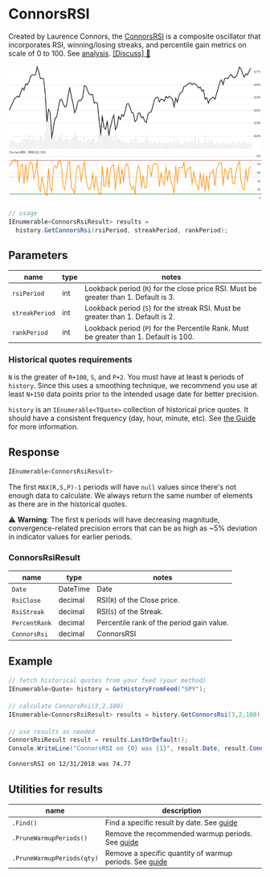# ConnorsRSI

Created by Laurence Connors, the [ConnorsRSI](https://alvarezquanttrading.com/wp-content/uploads/2016/05/ConnorsRSIGuidebook.pdf) is a composite oscillator that incorporates RSI, winning/losing streaks, and percentile gain metrics on scale of 0 to 100.  See [analysis](https://alvarezquanttrading.com/blog/connorsrsi-analysis).
[[Discuss] :speech_balloon:](https://github.com/DaveSkender/Stock.Indicators/discussions/260 "Community discussion about this indicator")

![image](chart.png)

```csharp
// usage
IEnumerable<ConnorsRsiResult> results =
  history.GetConnorsRsi(rsiPeriod, streakPeriod, rankPeriod);  
```

## Parameters

| name | type | notes
| -- |-- |--
| `rsiPeriod` | int | Lookback period (`R`) for the close price RSI.  Must be greater than 1.  Default is 3.
| `streakPeriod` | int | Lookback period (`S`) for the streak RSI.  Must be greater than 1.  Default is 2.
| `rankPeriod` | int | Lookback period (`P`) for the Percentile Rank.  Must be greater than 1.  Default is 100.

### Historical quotes requirements

`N` is the greater of `R+100`, `S`, and `P+2`.  You must have at least `N` periods of `history`.  Since this uses a smoothing technique, we recommend you use at least `N+150` data points prior to the intended usage date for better precision.

`history` is an `IEnumerable<TQuote>` collection of historical price quotes.  It should have a consistent frequency (day, hour, minute, etc).  See [the Guide](../../docs/GUIDE.md) for more information.

## Response

```csharp
IEnumerable<ConnorsRsiResult>
```

The first `MAX(R,S,P)-1` periods will have `null` values since there's not enough data to calculate.  We always return the same number of elements as there are in the historical quotes.

:warning: **Warning**: The first `N` periods will have decreasing magnitude, convergence-related precision errors that can be as high as ~5% deviation in indicator values for earlier periods.

### ConnorsRsiResult

| name | type | notes
| -- |-- |--
| `Date` | DateTime | Date
| `RsiClose` | decimal | RSI(`R`) of the Close price.
| `RsiStreak` | decimal | RSI(`S`) of the Streak.
| `PercentRank` | decimal | Percentile rank of the period gain value.
| `ConnorsRsi` | decimal | ConnorsRSI

## Example

```csharp
// fetch historical quotes from your feed (your method)
IEnumerable<Quote> history = GetHistoryFromFeed("SPY");

// calculate ConnorsRsi(3,2.100)
IEnumerable<ConnorsRsiResult> results = history.GetConnorsRsi(3,2,100);

// use results as needed
ConnorsRsiResult result = results.LastOrDefault();
Console.WriteLine("ConnorsRSI on {0} was {1}", result.Date, result.ConnorsRsi);
```

```bash
ConnorsRSI on 12/31/2018 was 74.77
```

## Utilities for results

| name | description
| -- |--
| `.Find()` | Find a specific result by date.  See [guide](../../docs/UTILITIES.md#find-indicator-result-by-date)
| `.PruneWarmupPeriods()` | Remove the recommended warmup periods.  See [guide](../../docs/UTILITIES.md#prune-warmup-periods)
| `.PruneWarmupPeriods(qty)` | Remove a specific quantity of warmup periods.  See [guide](../../docs/UTILITIES.md#prune-warmup-periods)
